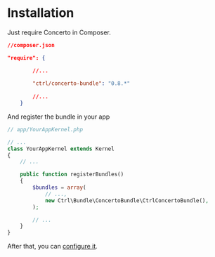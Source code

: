 # Installation

Just require Concerto in Composer.

```json
//composer.json

"require": {

        //...
        
        "ctrl/concerto-bundle": "0.8.*"
        
        //...
    }
```

And register the bundle in your app

```php
// app/YourAppKernel.php

// ...
class YourAppKernel extends Kernel
{
    // ...

    public function registerBundles()
    {
        $bundles = array(
            // ...,
            new Ctrl\Bundle\ConcertoBundle\CtrlConcertoBundle(),
        );

        // ...
    }
}
```

After that, you can [configure it](configuration.md).